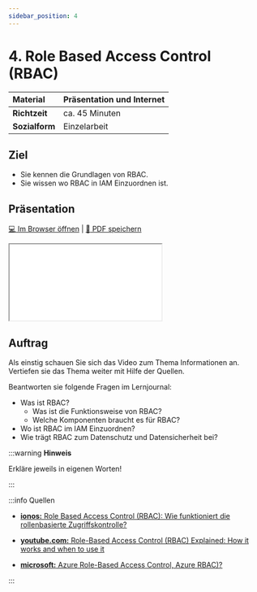 ```yaml
---
sidebar_position: 4
---
```


# 4. Role Based Access Control (RBAC)

| **Material**   | Präsentation und Internet                     |
| :------------- | :-------------------------------------------- |
| **Richtzeit**  | ca. 45 Minuten                                |
| **Sozialform** | Einzelarbeit                                  |

## Ziel

* Sie kennen die Grundlagen von RBAC.
* Sie wissen wo RBAC in IAM Einzuordnen ist.

<!---
## Video

[![IMAGE ALT TEXT HERE](https://via.placeholder.com/600x400)](https://www.youtube.com/watch?v=k1BneeJTDcU&ab_channel=boburnham)
--->

## Präsentation

[:computer: Im Browser öffnen](pathname:///slides/13_identityundaccessmanagement/04_RBAC) | [:floppy_disk: PDF speichern](pathname:///slides/13_identityundaccessmanagement/04_RBAC)

<iframe src="/bbzbl-modul-231/slides/13_identityundaccessmanagement/04_RBAC"></iframe>

## Auftrag

Als einstig schauen Sie sich das Video zum Thema Informationen an. Vertiefen sie das Thema weiter mit Hilfe der Quellen.

Beantworten sie folgende Fragen im Lernjournal:

- Was ist RBAC?
  - Was ist die Funktionsweise von RBAC?
  - Welche Komponenten braucht es für RBAC?
- Wo ist RBAC im IAM Einzuordnen?
- Wie trägt RBAC zum Datenschutz und Datensicherheit bei?

:::warning **Hinweis**

Erkläre jeweils in eigenen Worten!

:::

:::info Quellen

- [**ionos:** Role Based Access Control (RBAC): Wie funktioniert die rollenbasierte Zugriffskontrolle?](https://www.ionos.de/digitalguide/server/sicherheit/was-ist-role-based-access-control-rbac/)

- [**youtube.com:** Role-Based Access Control (RBAC) Explained: How it works and when to use it](https://www.youtube.com/watch?v=4Uya_I_Oxjk)

- [**microsoft:** Azure Role-Based Access Control, Azure RBAC)?](https://learn.microsoft.com/de-de/azure/role-based-access-control/overview)


:::